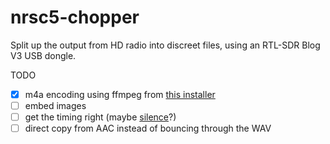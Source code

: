 # nrsc5-chopper

Split up the output from HD radio into discreet files, 
using an RTL-SDR Blog V3 USB dongle.

TODO
- [x] m4a encoding using ffmpeg from [this installer](https://gist.github.com/chemputer/5fa4319bc0882cad6613f21f051bbcd2)
- [ ] embed images
- [ ] get the timing right (maybe [silence](https://ffmpeg.org/ffmpeg-filters.html#silencedetect)?)
- [ ] direct copy from AAC instead of bouncing through the WAV